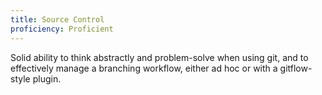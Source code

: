 ```yaml
---
title: Source Control
proficiency: Proficient
---
```


Solid ability to think abstractly and problem-solve when using git, and to effectively manage a branching workflow, either ad hoc or with a gitflow-style plugin.
